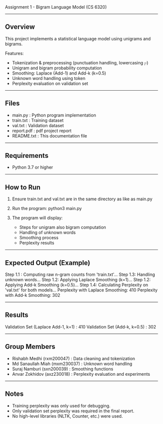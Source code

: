Assignment 1 - Bigram Language Model (CS 6320)

--------------------------------------------
Overview
--------------------------------------------
This project implements a statistical language model using unigrams and bigrams.

Features:
- Tokenization & preprocessing (punctuation handling, lowercasing <s>, </s>)
- Unigram and bigram probability computation
- Smoothing: Laplace (Add-1) and Add-k (k=0.5)
- Unknown word handling using <UNK> token
- Perplexity evaluation on validation set

--------------------------------------------
Files
--------------------------------------------
- main.py          : Python program implementation
- train.txt        : Training dataset
- val.txt          : Validation dataset
- report.pdf       : pdf project report
- README.txt       : This documentation file

--------------------------------------------
Requirements
--------------------------------------------
- Python 3.7 or higher

--------------------------------------------
How to Run
--------------------------------------------
1. Ensure train.txt and val.txt are in the same directory as like as main.py
2. Run the program:
   python3 main.py

3. The program will display:
   - Steps for unigram also bigram computation
   - Handling of unknown words
   - Smoothing process
   - Perplexity results

--------------------------------------------
Expected Output (Example)
--------------------------------------------
Step 1.1 : Computing raw n-gram counts from 'train.txt'...
Step 1.3: Handling unknown words...
Step 1.2: Applying Laplace Smoothing (k=1)...
Step 1.2: Applying Add-k Smoothing (k=0.5)...
Step 1.4: Calculating Perplexity on 'val.txt' for both models...
Perplexity with Laplace Smoothing: 410
Perplexity with Add-k Smoothing: 302

--------------------------------------------
Results
--------------------------------------------
Validation Set (Laplace Add-1, k=1)   : 410
Validation Set (Add-k, k=0.5)         : 302

--------------------------------------------
Group Members
--------------------------------------------
- Rishabh Medhi (rxm200047) : Data cleaning and tokenization
- Md Sanaullah Miah (mxm230037) : Unknown word handling
- Suraj Namburi (sxn200039) : Smoothing functions
- Anvar Zokhidov (axz230018) : Perplexity evaluation and experiments

--------------------------------------------
Notes
--------------------------------------------
- Training perplexity was only used for debugging.
- Only validation set perplexity was required in the final report.
- No high-level libraries (NLTK, Counter, etc.) were used.
